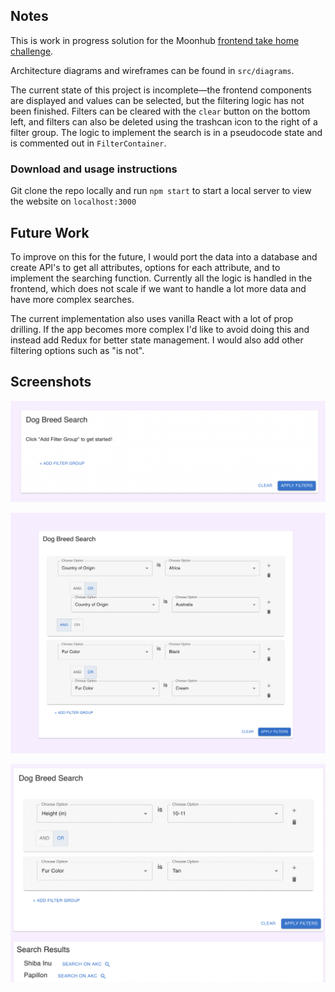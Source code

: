 ## Notes
This is work in progress solution for the Moonhub [frontend take home challenge](https://halved-mosquito-ec6.notion.site/Take-home-Challenge-Front-end-Boolean-Search-09b183f2c57e4149b6682e1acda689f0).

Architecture diagrams and wireframes can be found in `src/diagrams`.

The current state of this project is incomplete—the frontend components are displayed and values can be selected, but the filtering logic has not been finished. Filters can be cleared with the `clear` button on the bottom left, and filters can also be deleted using the trashcan icon to the right of a filter group. The logic to implement the search is in a pseudocode state and is commented out in `FilterContainer`.

### Download and usage instructions
Git clone the repo locally and run `npm start` to start a local server to view the website on `localhost:3000`

## Future Work
To improve on this for the future, I would port the data into a database and create API's to get all attributes, options for each attribute, and to implement the searching function. Currently all the logic is handled in the frontend, which does not scale if we want to handle a lot more data and have more complex searches.

The current implementation also uses vanilla React with a lot of prop drilling. If the app becomes more complex I'd like to avoid doing this and instead add Redux for better state management. I would also add other filtering options such as "is not".

## Screenshots
![No filters selected](src/screenshots/1.png)

![Filters selected](src/screenshots/2.png)

![Results](src/screenshots/3.png)
